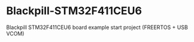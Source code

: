 # Blackpill-STM32F411CEU6
Blackpill STM32F411CEU6 board example start project (FREERTOS + USB VCOM)
